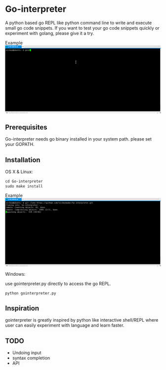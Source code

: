 # Go-interpreter
A python based go REPL like python command line to write and execute small go code snippets. If you want to test your go code snippets quickly or experiment with golang, please give it a try.

Example
![](doc/Examples.gif)

## Prerequisites

Go-interpreter needs go binary installed in your system path. please set your GOPATH. 

## Installation

OS X & Linux:

```
cd Go-interpreter
sudo make install
```

Example
![](doc/installation.gif)

Windows:

use gointerpreter.py directly to access the go REPL.
```
python gointerpreter.py
```

## Inspiration

gointerpreter is greatly inspired by python like interactive shell/REPL where user can easily experiment with language and learn faster.


## TODO

* Undoing input
* syntax completion
* API
